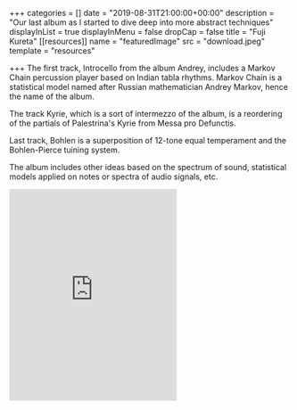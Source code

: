 +++
categories = []
date = "2019-08-31T21:00:00+00:00"
description = "Our last album as I started to dive deep into more abstract techniques"
displayInList = true
displayInMenu = false
dropCap = false
title = "Fuji Kureta"
[[resources]]
name = "featuredImage"
src = "download.jpeg"
template = "resources"

+++
The first track, Introcello from the album Andrey, includes a Markov Chain percussion player based on Indian tabla rhythms. Markov Chain is a statistical model named after Russian mathematician Andrey Markov, hence the name of the album.

The track Kyrie, which is a sort of intermezzo of the album, is a reordering of the partials of Palestrina's Kyrie from Messa pro Defunctis.

Last track, Bohlen is a superposition of 12-tone equal temperament and the Bohlen-Pierce tuining system.

The album includes other ideas based on the spectrum of sound, statistical models applied on notes or spectra of audio signals, etc.

<iframe src="https://open.spotify.com/embed/album/5wODFl2JX9YuzzVEVaSgAD" width="300" height="380" frameborder="0" allowtransparency="true" allow="encrypted-media"></iframe>